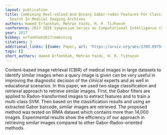 ```yaml
---
layout: publication
title: Combining Real-valued And Binary Gabor-radon Features For Classification And
  Search In Medical Imaging Archives
authors: Hamed Erfankhah, Mehran Yazdi, H. R. Tizhoosh
conference: 2017 IEEE Symposium Series on Computational Intelligence (SSCI)
year: 2017
bibkey: erfankhah2017combining
citations: 3
additional_links: [{name: Paper, url: 'https://arxiv.org/abs/1709.09754'}]
tags: []
short_authors: Hamed Erfankhah, Mehran Yazdi, H. R. Tizhoosh
---
```

Content-based image retrieval (CBIR) of medical images in large datasets to
identify similar images when a query image is given can be very useful in
improving the diagnostic decision of the clinical experts and as well in
educational scenarios. In this paper, we used two stage classification and
retrieval approach to retrieve similar images. First, the Gabor filters are
applied to Radon-transformed images to extract features and to train a
multi-class SVM. Then based on the classification results and using an
extracted Gabor barcode, similar images are retrieved. The proposed method was
tested on IRMA dataset which contains more than 14,000 images. Experimental
results show the efficiency of our approach in retrieving similar images
compared to other Gabor-Radon-oriented methods.
